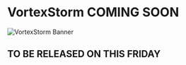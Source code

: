 # VortexStorm COMING SOON 
![VortexStorm Banner](https://i.imgur.com/INRLrpM.jpeg)
## TO BE RELEASED ON THIS FRIDAY
